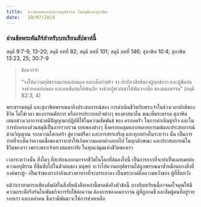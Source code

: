 ```yaml
---
title:  ความเมตตาและความยุติธรรม ในสดุดีและสุภาษิต
date:   20/07/2019
---
```


### อ่านข้อพระคัมภีร์สำหรับบทเรียนสัปดาห์นี้
สดุดี 9:7-9, 13-20; สดุดี บทที่ 82; สดุดี บทที่ 101; สดุดี บทที่ 146; สุภาษิต 10:4; สุภาษิต 13:23, 25; 30:7-9

> <p>ข้อควรจำ</p>
> “จงให้ความยุติธรรมแก่คนอ่อนแอ และเด็กกำพร้า จง ปกป้องสิทธิของผู้ทุกข์ยาก และผู้ขัดสนจงช่วยคนอ่อนแอ และคนขัดสนให้พ้นภัย จงช่วยกู้พวกเขาให้พ้นจากมือ ของคนอธรรม” (สดุดี 82:3, 4)

พระธรรมสดุดี และสุภาษิตพรรณนาถึงประสบการณ์ของ การดำเนินชีวิตกับพระเจ้าในช่วงเวลาปกติของชีวิต ไม่ใช่เวลา ของการนมัสการ หรือการประกอบกิจต่างๆ ของศาสนาอื่น ขณะที่พระธรรม สุภาษิตเสนอช่วงเวลาการนำสติปัญญามาปฏิบัติใช้ในความสัมพันธ์ ของ ครอบครัว ในการดำเนินธุรกิจ และในการปกครองส่วนสดุดีเป็นการรวบรวม บทเพลงต่างๆ ซึ่งครอบคลุมหลากหลายอารมณ์และประสบการณ์ด้านวิญญาณ จากความโศกเศร้า สู่ความปรีดา และการสรรเสริญ และทุกอย่างในระหว่าง นั้น เป็นการง่ายที่จะเห็นว่าความเชื่อของเราจะทำให้เกิดความแตกต่างออกไป ในทุกลักษณะ และประสบการณ์ในชีวิตของเรา เพราะพระเจ้าทรงสนพระทัย ในทุกแง่มุมแห่งชีวิตของเรา

เวลาระหว่างนั้น สิ่งใดๆ ที่สะท้อนออกมาจากชีวิตในโลกที่ล้มลงใบนี้ เป็นการยากที่จะทำเป็นเฉยเมยต่อความอยุติรรม ที่ซึมซับไปในตัวตนของ มนุษย์ จะว่าไปความอยุติธรรมได้ถูกพรรณนาซ้ำหมือนบางสิ่งที่องค์พระผู้- เป็นเจ้าของเรากำลังแสวงหาทางที่จะบรรเทาลง เป็นพระองค์คือความหวังของ ผู้ที่สิ้นหวัง

แม้ว่าเราสามารถเพียงสัมผัสในสิ่งที่หนังสือเหล่านี้พาดพิงถึงหัวข้อนี้ บางทีบทเรียนนี้อาจดลใจคุณให้มีความกระตือรือร้นในพันธกิจการรับใช้ต่อความ ต้องการของคนยากจน ผู้ที่ถูกกดขี่ และลืมผู้คนที่อยู่รายรอบเรา และเหล่าคน ซึ่งเรามีพันธะจะให้การช่วยเหลือ